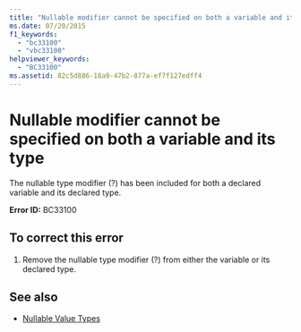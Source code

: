 ```yaml
---
title: "Nullable modifier cannot be specified on both a variable and its type"
ms.date: 07/20/2015
f1_keywords: 
  - "bc33100"
  - "vbc33100"
helpviewer_keywords: 
  - "BC33100"
ms.assetid: 82c5d886-18a9-47b2-877a-ef7f127edff4
---
```

# Nullable modifier cannot be specified on both a variable and its type
The nullable type modifier (?) has been included for both a declared variable and its declared type.  
  
 **Error ID:** BC33100  
  
## To correct this error  
  
1. Remove the nullable type modifier (?) from either the variable or its declared type.  
  
## See also

- [Nullable Value Types](../programming-guide/language-features/data-types/nullable-value-types.md)
